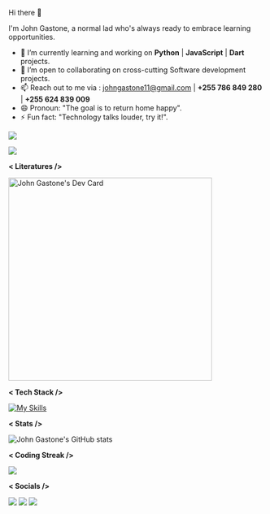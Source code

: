 Hi there 👋

I'm John Gastone, a normal lad who's always ready to embrace learning opportunities.                                       
- 🌱 I’m currently learning and working on **Python** | **JavaScript** | **Dart** projects.
- 👯 I’m open to collaborating on cross-cutting Software development projects.
- 📫 Reach out to me via : johngastone11@gmail.com | **+255 786 849 280** | **+255 624 839 009**
- 😄 Pronoun: "The goal is to return home happy".
- ⚡ Fun fact: "Technology talks louder, try it!".

![](https://user-badge.committers.top/tanzania/JohnGastone.svg)


![](https://komarev.com/ghpvc/?username=johngastone&color=ff69b4)

**< Literatures />**

<a href="https://app.daily.dev/john_gastone"><img src="https://api.daily.dev/devcards/28fc1a291e944d83b2647e76359f0882.png?r=5h4" width="400" alt="John Gastone's Dev Card"/></a>

**< Tech Stack />**


[![My Skills](https://skillicons.dev/icons?i=javascript,python,dart,r,html,css,nodejs,react,flutter,expressjs,vscode,androidstudio,figma,postgres,mongodb,mysql,firebase,github&theme=dark&perline=6)](https://skillicons.dev)


**< Stats />**

![John Gastone's GitHub stats](https://github-readme-stats.vercel.app/api?username=johngastone&show_icons=true&theme=transparent&hide_border=true)

**< Coding Streak />**

<img src="https://github-readme-streak-stats.herokuapp.com/?user=johngastone&theme=dark&hide_border=true"/>

**< Socials />**

[![](https://img.shields.io/badge/Medium-12100E?style=for-the-badge&logo=medium&logoColor=white)](https://medium.com/@johngastone11)
[![](https://img.shields.io/badge/linkedin-%230077B5.svg?style=for-the-badge&logo=linkedin)](https://www.linkedin.com/in/john-mahwaya-342645240/)
[![](https://img.shields.io/badge/Twitter-1DA1F2?style=for-the-badge&logo=twitter&logoColor=white)](https://twitter.com/DaddyCommunity?t=CIDJBtPLV5OgKR6Q-soY-A&s=09)
